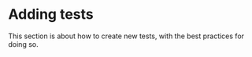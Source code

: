 # Adding tests

This section is about how to create new tests, with the best practices for doing so.

